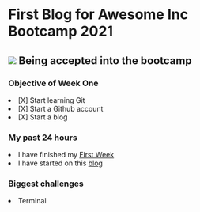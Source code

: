 <h1>First Blog for Awesome Inc Bootcamp 2021</h1>
<h2>
<img src="https://media.giphy.com/media/l0amJzVHIAfl7jMDos/giphy.gif"
     <li> Being accepted into the bootcamp</li>
     </h2>
<h3> Objective of Week One</h3>
<li>[X] Start learning Git</li>
<li>[X] Start a Github account</li>
<li>[X] Start a blog</li>


<h3>My past 24 hours</h3>
  <li> I have finished my 
    <a 
    href="https://lab.github.com/githubtraining/first-week-on-github"
    target="_blank"
    >First Week</a></li>
  <li> I have started on this 
    <a 
   href="https://github.com/curry-scott/curry-scott.github.io"
       target="_blank"
       >blog</a></li>
       
   <h3> Biggest challenges</h3>
    <li> Terminal</li>
    
    
    
    
    
